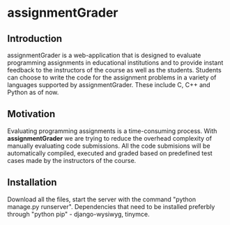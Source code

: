# assignmentGrader
## Introduction
assignmentGrader is a web-application that is designed to evaluate programming assignments in educational institutions and to provide instant feedback to the instructors of the course as well as the students. Students can choose to write the code for the assignment problems in a variety of languages supported by assignmentGrader. These include C, C++ and Python as of now.

## Motivation
Evaluating programming assignments is a time-consuming process. With **assignmentGrader** we are trying to reduce the overhead complexity of manually evaluating code submissions. All the code submisions will be automatically compiled, executed and graded based on predefined test cases made by the instructors of the course.

## Installation

Download all the files, start the server with the command "python manage.py runserver". 
Dependencies that need to be installed preferbly through "python pip" - django-wysiwyg, tinymce.




